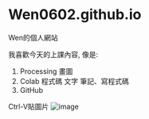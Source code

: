 # Wen0602.github.io
Wen的個人網站

我喜歡今天的上課內容, 像是:
1. Processing 畫圖
2. Colab 程式碼 文字 筆記、寫程式碼
3. GitHub

Ctrl-V貼圖片
![image](https://github.com/Wen0602/Wen0602.github.io/assets/174402623/ef29ae35-3e52-4952-9073-c77de77b4138)
